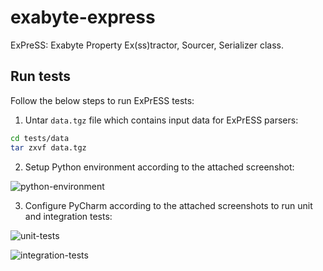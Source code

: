 # exabyte-express
ExPreSS: Exabyte Property Ex(ss)tractor, Sourcer, Serializer class.


## Run tests
Follow the below steps to run ExPrESS tests:

1. Untar `data.tgz` file which contains input data for ExPrESS parsers:

```bash
cd tests/data
tar zxvf data.tgz
``` 

2. Setup Python environment according to the attached screenshot:

![python-environment](python-environment.png)

3. Configure PyCharm according to the attached screenshots to run unit and integration tests:

![unit-tests](unit-tests.png)

![integration-tests](integration-tests.png)
